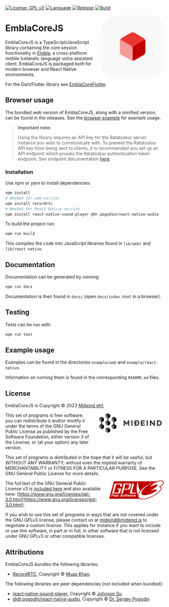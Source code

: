 [![License: GPL v3](https://img.shields.io/badge/License-GPLv3-blue.svg)](https://www.gnu.org/licenses/gpl-3.0)
[![Language](https://img.shields.io/badge/language-javascript-yellow)]()
[![Release](https://shields.io/github/v/release/mideind/EmblaCoreJS?display_name=tag)]()
[![Build](https://github.com/mideind/EmblaCoreJS/actions/workflows/main.yml/badge.svg)]()

<img src="./img/emblacore_icon.png" align="right" width="200" height="200" style="margin-left:20px;">

# EmblaCoreJS

EmblaCoreJS is a TypeScript/JavaScript library containing the core session functionality in [Embla](https://github.com/mideind/EmblaFlutterApp), a cross-platform mobile Icelandic-language voice assistant client. EmblaCoreJS is packaged both for modern browser and React Native environments.

For the Dart/Flutter library see [EmblaCoreFlutter](https://github.com/mideind/EmblaCoreFlutter).

## Browser usage

The bundled web version of EmblaCoreJS, along with a minified version, can be found in the releases.
See the [browser example](./example/web/README.md) for example usage.

> **Important note:**
>
> Using the library requires an API key for the Ratatoskur server instance you wish to communicate with.
> To prevent the Ratatoskur API key from being sent to clients, it is recommended you set up an API endpoint which
> proxies the Ratatoskur authentication token endpoint. See endpoint documentation [here](https://api.greynir.is/docs).

### Installation

Use npm or yarn to install dependencies:

```sh
npm install
# Needed for web version
npm install recordrtc
# Needed for React Native version
npm install react-native-sound-player @dr.pogodin/react-native-audio
```

To build the project run:

```sh
npm run build
```

This compiles the code into JavaScript libraries found in `lib/web/` and `lib/react-native`.

## Documentation

Documentation can be generated by running:

```sh
npm run docs
```

Documentation is then found in `docs/` (open `docs/index.html` in a browser).

## Testing

Tests can be run with:

```bash
npm run test
```

## Example usage

Examples can be found in the directories `example/web` and `example/react-native`.

Information on running them is found in the corresponding `README.md` files.

## License

EmblaCoreJS is Copyright &copy; 2023 [Miðeind ehf.](https://mideind.is)

<a href="https://mideind.is"><img src="./img/mideind_logo.png" alt="Miðeind ehf."
width="214" height="66" align="right" style="margin-left:20px; margin-bottom: 20px;"></a>

This set of programs is free software: you can redistribute it and/or modify it
under the terms of the GNU General Public License as published by the Free
Software Foundation, either version 3 of the License, or (at your option) any later
version.

This set of programs is distributed in the hope that it will be useful, but WITHOUT
ANY WARRANTY; without even the implied warranty of MERCHANTABILITY or FITNESS FOR
A PARTICULAR PURPOSE. See the GNU General Public License for more details.

<a href="https://www.gnu.org/licenses/gpl-3.0.html"><img src="./img/GPLv3.png"
align="right" style="margin-left:15px;" width="180" height="60"></a>

The full text of the GNU General Public License v3 is
[included here](./LICENSE)
and also available here:
[https://www.gnu.org/licenses/gpl-3.0.html](https://www.gnu.org/licenses/gpl-3.0.html).

If you wish to use this set of programs in ways that are not covered under the
GNU GPLv3 license, please contact us at [mideind@mideind.is](mailto:mideind@mideind.is)
to negotiate a custom license. This applies for instance if you want to include or use
this software, in part or in full, in other software that is not licensed under
GNU GPLv3 or other compatible licenses.

## Attributions

EmblaCoreJS bundles the following libraries:

-   [RecordRTC](http://recordrtc.org/), Copyright &copy; [Muaz Khan](https://github.com/muaz-khan).

The following libraries are peer dependencies (not included when bundled):

-   [react-native-sound-player](https://github.com/johnsonsu/react-native-sound-player), Copyright &copy; [Johnson Su](https://github.com/johnsonsu).
-   [@dr.pogodin/react-native-audio](https://github.com/birdofpreyru/react-native-audio), Copyright &copy; [Dr. Sergey Pogodin](https://dr.pogodin.studio)
